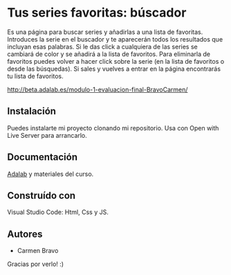 # Tus series favoritas: búscador

Es una página para buscar series y añadirlas a una lista de favoritas. Introduces la serie en el buscador y te aparecerán todos los resultados que incluyan esas palabras. Si le das click a cualquiera de las series se cambiará de color y se añadirá a la lista de favoritos. Para eliminarla de favoritos puedes volver a hacer click sobre la serie (en la lista de favoritos o desde las búsquedas).
Si sales y vuelves a entrar en la página encontrarás tu lista de favoritos. 



http://beta.adalab.es/modulo-1-evaluacion-final-BravoCarmen/


## Instalación

Puedes instalarte mi proyecto clonando mi repositorio. Usa con Open with Live Server para arrancarlo.



## Documentación

[Adalab](https://adalab.es/) y materiales del curso.


## Construído con

Visual Studio Code: Html, Css y JS.


## Autores

- Carmen Bravo

Gracias por verlo! :)